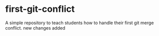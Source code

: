 # first-git-conflict
A simple repository to teach students how to handle their first git merge conflict.
new changes added
